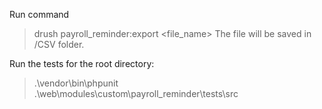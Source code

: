 Run command
> drush payroll_reminder:export <file_name>
The file will be saved in /CSV folder.

Run the tests for the root directory:
> .\vendor\bin\phpunit .\web\modules\custom\payroll_reminder\tests\src
